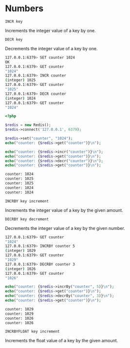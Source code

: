 # Numbers

`INCR key`

Increments the integer value of a key by one.

`DECR key`

Decrements the integer value of a key by one.

```bash
127.0.0.1:6379> SET counter 1024
OK
127.0.0.1:6379> GET counter
"1024"
127.0.0.1:6379> INCR counter
(integer) 1025
127.0.0.1:6379> GET counter
"1025"
127.0.0.1:6379> DECR counter
(integer) 1024
127.0.0.1:6379> GET counter
"1024"
```

```php
<?php

$redis = new Redis();
$redis->connect('127.0.0.1', 6379);

$redis->set("counter", "1024");
echo("counter: {$redis->get("counter")}\n");

echo("counter: {$redis->incr("counter")}\n");
echo("counter: {$redis->get("counter")}\n");
echo("counter: {$redis->decr("counter")}\n");
echo("counter: {$redis->get("counter")}\n");
```

```bash
counter: 1024
counter: 1025
counter: 1025
counter: 1024
counter: 1024
```

`INCRBY key increment`

Increments the integer value of a key by the given amount.

`DECRBY key decrement`

Decrements the integer value of a key by the given number.

```bash
127.0.0.1:6379> GET counter
"1024"
127.0.0.1:6379> INCRBY counter 5
(integer) 1029
127.0.0.1:6379> GET counter
"1029"
127.0.0.1:6379> DECRBY counter 3
(integer) 1026
127.0.0.1:6379> GET counter
"1026"
```

```php
echo("counter: {$redis->incrBy("counter", 5)}\n");
echo("counter: {$redis->get("counter")}\n");
echo("counter: {$redis->decrBy("counter", 3)}\n");
echo("counter: {$redis->get("counter")}\n");
```

```bash
counter: 1029
counter: 1029
counter: 1026
counter: 1026
```

`INCRBYFLOAT key increment`

Increments the float value of a key by the given amount.
